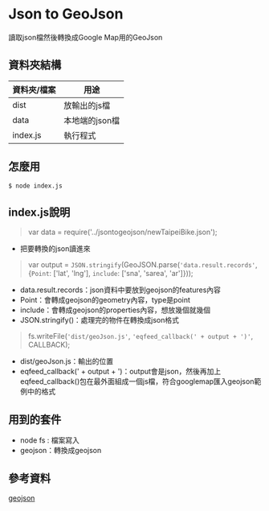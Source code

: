 # Json to GeoJson

讀取json檔然後轉換成Google Map用的GeoJson


## 資料夾結構

|資料夾/檔案|用途|
|-|-|
|dist|放輸出的js檔|
|data|本地端的json檔|
|index.js|執行程式|


## 怎麼用

`$ node index.js`


## index.js說明

>var data = require('../jsontogeojson/newTaipeiBike.json');

* 把要轉換的json讀進來

>var output = `JSON.stringify`(GeoJSON.parse(` 'data.result.records' `, {`Point`: ['lat', 'lng'], `include`: ['sna', 'sarea', 'ar']}));

* data.result.records：json資料中要放到geojson的features內容
* Point：會轉成geojson的geometry內容，type是point
* include：會轉成geojson的properties內容，想放幾個就幾個
* JSON.stringify()：處理完的物件在轉換成json格式

>fs.writeFile(`'dist/geoJson.js'`, `'eqfeed_callback(' + output + ')'`, CALLBACK);

* dist/geoJson.js：輸出的位置
* eqfeed_callback(' + output + ')：output會是json，然後再加上eqfeed_callback()包在最外面組成一個js檔，符合googlemap匯入geojson範例中的格式


## 用到的套件

* node fs : 檔案寫入
* geojson：轉換成geojson


## 參考資料

[geojson](https://www.npmjs.com/package/geojson)

